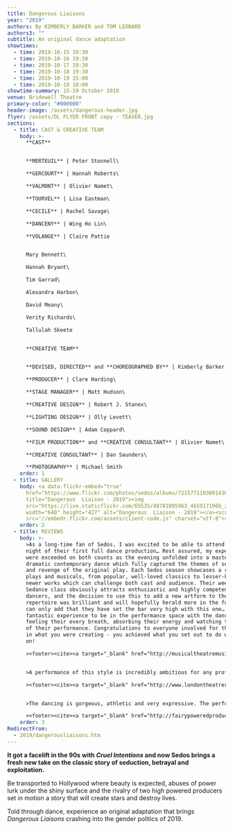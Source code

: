 ```yaml
---
title: Dangerous Liaisons
year: "2019"
authors: By KIMBERLY BARKER and TOM LEONARD
authors3: ""
subtitle: An original dance adaptation
showtimes:
  - time: 2019-10-15 19:30
  - time: 2019-10-16 19:30
  - time: 2019-10-17 19:30
  - time: 2019-10-18 19:30
  - time: 2019-10-19 15:00
  - time: 2019-10-19 18:00
showtime-summary: 15-19 October 2019
venue: Bridewell Theatre
primary-color: "#000000"
header-image: /assets/dangerous-header.jpg
flyer: /assets/DL FLYER FRONT copy - TEASER.jpg
sections:
  - title: CAST & CREATIVE TEAM
    body: >-
      **CAST**


      **MERTEUIL** | Peter Stonnell\

      **GERCOURT** | Hannah Roberts\

      **VALMONT** | Olivier Namet\

      **TOURVEL** | Lisa Eastman\

      **CECILE** | Rachel Savage\

      **DANCENY** | Wing Ho Lin\

      **VOLANGE** | Claire Pattie


      Mary Bennett\

      Hannah Bryant\

      Tim Garrad\

      Alexandra Harbon\

      David Meany\

      Verity Richards\

      Tallulah Skeete


      **CREATIVE TEAM**


      **DEVISED, DIRECTED** and **CHOREOGRAPHED BY** | Kimberly Barker and Tom Leonard\

      **PRODUCER** | Clare Harding\

      **STAGE MANAGER** | Matt Hudson\

      **CREATIVE DESIGN** | Robert J. Stanex\

      **LIGHTING DESIGN** | Olly Levett\

      **SOUND DESIGN** | Adam Coppard\

      **FILM PRODUCTION** and **CREATIVE CONSULTANT** | Olivier Namet\

      **CREATIVE CONSULTANT** | Dan Saunders\

      **PHOTOGRAPHY** | Michael Smith
    order: 1
  - title: GALLERY
    body: <a data-flickr-embed="true"
      href="https://www.flickr.com/photos/sedos/albums/72157711030014363"
      title="Dangerous  Liaison - 2019"><img
      src="https://live.staticflickr.com/65535/48781085963_465917196b_z.jpg"
      width="640" height="427" alt="Dangerous  Liaison - 2019"></a><script async
      src="//embedr.flickr.com/assets/client-code.js" charset="utf-8"></script>
    order: 2
  - title: REVIEWS
    body: >-
      >As a long-time fan of Sedos, I was excited to be able to attend the first
      night of their first full dance production… Rest assured, my expectations
      were exceeded on both counts as the evening unfolded into a masterclass of
      dramatic contemporary dance which fully captured the themes of seduction
      and revenge of the original play. Each Sedos season showcases a range of
      plays and musicals, from popular, well-loved classics to lesser-known and
      newer works which can challenge both cast and audience. Their weekly
      Sedance class obviously attracts enthusiastic and highly competent
      dancers, and the decision to use this to add a new artform to their
      repertoire was brilliant and will hopefully herald more in the future. I
      can only add that they have set the bar very high with this one… It was a
      fantastic experience to be in the performance space with the dancers,
      feeling their every breath, absorbing their energy and watching the skill
      of their performance. Congratulations to everyone involved for the faith
      in what you were creating - you achieved what you set out to do with bells
      on!

      ><footer><cite><a target="_blank" href="http://musicaltheatremusings.co.uk/dangerous-liaisons">Dangerous Liaisons, 2019, Musical Theatre Musings</a></cite></footer>


      >A performance of this style is incredibly ambitious for any professional dance troop. What makes this more impressive is that an amateur dramatics society created all of this. Sedos are known for their incredibly high-quality shows, but Dangerous Liaisons has put them on a whole different level. This production with these incredible performers would not be out of place on a West End stage.

      ><footer><cite><a target="_blank" href="http://www.londontheatrereviews.co.uk/post.cfm?p=1820">Dangerous Liaisons, 2019, London Theatre Reviews</a></cite></footer>


      >The dancing is gorgeous, athletic and very expressive. The performance space is tiny, so you are up close and personal with the dancers/actors, and they absolutely carry you along with the story… Sedos is an amateur company, but there is nothing amateurish about this show – it’s ambitious, clever and exciting, but also beautifully economical and precise.

      ><footer><cite><a target="_blank" href="http://fairypoweredproductions.com/dangerous-liaisons-review/">Dangerous Liaisons, 2019, Fairy Powered Productions</a></cite></footer>
    order: 3
RedirectFrom:
  - 2019/dangerousliaisons.htm
---
```

**It got a facelift in the 90s with *Cruel Intentions* and now Sedos brings a fresh new take on the classic story of seduction, betrayal and exploitation.**

Be transported to Hollywood where beauty is expected, abuses of power lurk under the shiny surface and the rivalry of two high powered producers set in motion a story that will create stars and destroy lives.

Told through dance, experience an original adaptation that brings *Dangerous Liaisons* crashing into the gender politics of 2019.